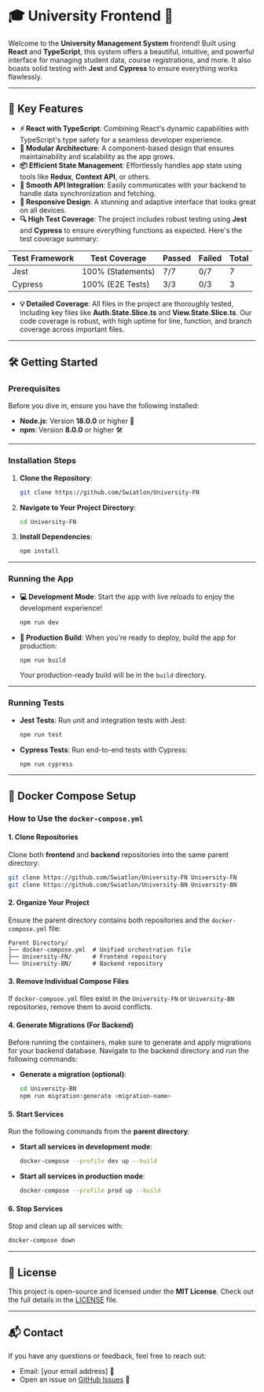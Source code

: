 # 🎓 **University Frontend** 🌟

Welcome to the **University Management System** frontend! Built using **React** and **TypeScript**, this system offers a beautiful, intuitive, and powerful interface for managing student data, course registrations, and more. It also boasts solid testing with **Jest** and **Cypress** to ensure everything works flawlessly.

---

## 🚀 **Key Features**

- **⚡️ React with TypeScript**: Combining React's dynamic capabilities with TypeScript's type safety for a seamless developer experience.
- **🧩 Modular Architecture**: A component-based design that ensures maintainability and scalability as the app grows.
- **📦 Efficient State Management**: Effortlessly handles app state using tools like **Redux**, **Context API**, or others.
- **🔗 Smooth API Integration**: Easily communicates with your backend to handle data synchronization and fetching.
- **📱 Responsive Design**: A stunning and adaptive interface that looks great on all devices.
- **🔍 High Test Coverage**: The project includes robust testing using **Jest** and **Cypress** to ensure everything functions as expected. Here's the test coverage summary:

| **Test Framework** | **Test Coverage**    | **Passed** | **Failed** | **Total** |
|--------------------|----------------------|------------|------------|-----------|
| Jest               | 100% (Statements)    | 7/7        | 0/7        | 7         |
| Cypress            | 100% (E2E Tests)     | 3/3        | 0/3        | 3         |

- **💡 Detailed Coverage**: All files in the project are thoroughly tested, including key files like **Auth.State.Slice.ts** and **View.State.Slice.ts**. Our code coverage is robust, with high uptime for line, function, and branch coverage across important files.

---

## 🛠️ **Getting Started**

### **Prerequisites**

Before you dive in, ensure you have the following installed:

- **Node.js**: Version **18.0.0** or higher 🌱
- **npm**: Version **8.0.0** or higher 🛠️

---

### **Installation Steps**

1. **Clone the Repository**:
   ```bash
   git clone https://github.com/Swiatlon/University-FN
   ```

2. **Navigate to Your Project Directory**:
   ```bash
   cd University-FN
   ```

3. **Install Dependencies**:
   ```bash
   npm install
   ```

---

### **Running the App**

- **💻 Development Mode**:
   Start the app with live reloads to enjoy the development experience!
   ```bash
   npm run dev
   ```

- **🚀 Production Build**:
   When you're ready to deploy, build the app for production:
   ```bash
   npm run build
   ```
   Your production-ready build will be in the `build` directory.

---

### **Running Tests**

- **Jest Tests**: Run unit and integration tests with Jest:
   ```bash
   npm run test
   ```

- **Cypress Tests**: Run end-to-end tests with Cypress:
   ```bash
   npm run cypress
   ```

---

## 🧩 **Docker Compose Setup**

### How to Use the `docker-compose.yml`

#### 1. Clone Repositories

Clone both **frontend** and **backend** repositories into the same parent directory:

```bash
git clone https://github.com/Swiatlon/University-FN University-FN
git clone https://github.com/Swiatlon/University-BN University-BN
```

#### 2. Organize Your Project

Ensure the parent directory contains both repositories and the `docker-compose.yml` file:

```
Parent Directory/
├── docker-compose.yml  # Unified orchestration file
├── University-FN/      # Frontend repository
└── University-BN/      # Backend repository
```

#### 3. Remove Individual Compose Files

If `docker-compose.yml` files exist in the `University-FN` or `University-BN` repositories, remove them to avoid conflicts.

#### 4. Generate Migrations (For Backend)

Before running the containers, make sure to generate and apply migrations for your backend database. Navigate to the backend directory and run the following commands:

- **Generate a migration (optional)**:
  ```bash
  cd University-BN
  npm run migration:generate <migration-name>
  ```

#### 5. Start Services

Run the following commands from the **parent directory**:

- **Start all services in development mode**:
  ```bash
  docker-compose --profile dev up --build
  ```

- **Start all services in production mode**:
  ```bash
  docker-compose --profile prod up --build
  ```

#### 6. Stop Services

Stop and clean up all services with:

```bash
docker-compose down
```

---

## 📝 **License**

This project is open-source and licensed under the **MIT License**. Check out the full details in the [LICENSE](LICENSE) file.

---

## 📬 **Contact**

If you have any questions or feedback, feel free to reach out:

- Email: [your email address] 📧
- Open an issue on [GitHub Issues](https://github.com/Swiatlon/University-FN/issues) 💬

